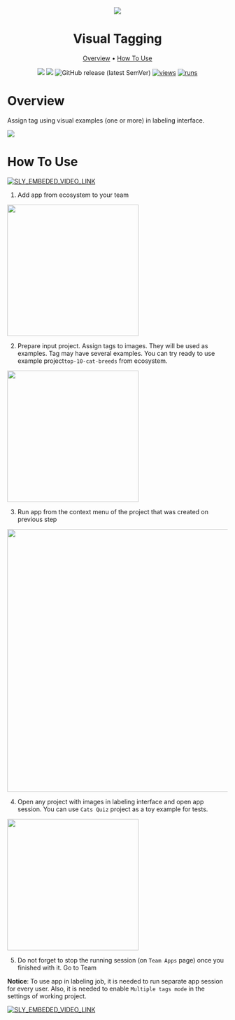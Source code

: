 <div align="center" markdown>
<img src="https://user-images.githubusercontent.com/48245050/182596826-d09bdcba-6021-4b93-a5f5-0b77804a3669.png"/>

# Visual Tagging

<p align="center">
  <a href="#Overview">Overview</a> •
  <a href="#How-To-Use">How To Use</a>
</p>


[![](https://img.shields.io/badge/supervisely-ecosystem-brightgreen)](https://ecosystem.supervise.ly/apps/visual-tagging)
[![](https://img.shields.io/badge/slack-chat-green.svg?logo=slack)](https://supervise.ly/slack)
![GitHub release (latest SemVer)](https://img.shields.io/github/v/release/supervisely-ecosystem/visual-tagging)
[![views](https://app.supervise.ly/img/badges/views/supervisely-ecosystem/visual-tagging.png)](https://supervise.ly)
[![runs](https://app.supervise.ly/img/badges/runs/supervisely-ecosystem/visual-tagging.png)](https://supervise.ly)

</div>

# Overview

Assign tag using visual examples (one or more) in labeling interface.

<img src="https://i.imgur.com/nQXwXAM.png"/>


# How To Use

<a data-key="sly-embeded-video-link" href="https://youtu.be/q8Y4yBU3uw0" data-video-code="q8Y4yBU3uw0">
    <img src="https://i.imgur.com/4UTQ0Ib.png" alt="SLY_EMBEDED_VIDEO_LINK">
</a>


1. Add app from ecosystem to your team

<img  data-key="sly-module-link" data-module-slug="supervisely-ecosystem/visual-tagging" src="https://i.imgur.com/nHbmJXa.png" width="300"/>   

2. Prepare input project. Assign tags to images. They will be used as examples. Tag may have several examples. You can try ready to use example project`top-10-cat-breeds` from ecosystem.
   
<img  data-key="sly-module-link" data-module-slug="supervisely-ecosystem/top-10-cat-breeds" src="https://i.imgur.com/atFsWGd.png" width="300"/>

3. Run app from the context menu of the project that was created on previous step

<img src="https://i.imgur.com/jfB9DzT.png" width="600"/>

4. Open any project with images in labeling interface and open app session. You can use `Cats Quiz` project as a toy example for tests.

<img  data-key="sly-module-link" data-module-slug="supervisely-ecosystem/cats-quiz" src="https://i.imgur.com/tt02wog.png" width="300"/>

5. Do not forget to stop the running session (on `Team Apps` page) once you finished with it. Go to Team 

**Notice**: To use app in labeling job, it is needed to run separate app session for every user. Also, it is needed to enable `Multiple tags mode` in the settings of working project.

<a data-key="sly-embeded-video-link" href="https://youtu.be/NJhNgIn1Wso" data-video-code="NJhNgIn1Wso">
    <img src="https://i.imgur.com/MW5CWLM.png" alt="SLY_EMBEDED_VIDEO_LINK"  style="max-width:50%;">
</a>
